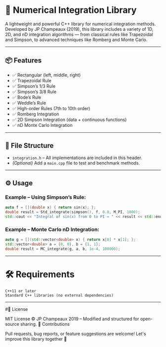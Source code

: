  # 🧮 Numerical Integration Library

A lightweight and powerful C++ library for numerical integration methods. Developed by JP Champeaux (2019), this library includes a variety of 1D, 2D, and nD integration algorithms — from classical rules like Trapezoidal and Simpson, to advanced techniques like Romberg and Monte Carlo.

---

## 📦 Features

- ✅ Rectangular (left, middle, right)
- ✅ Trapezoidal Rule
- ✅ Simpson’s 1/3 Rule
- ✅ Simpson’s 3/8 Rule
- ✅ Bode’s Rule
- ✅ Weddle’s Rule
- ✅ High-order Rules (7th to 10th order)
- ✅ Romberg Integration
- ✅ 2D Simpson Integration (data + continuous functions)
- ✅ nD Monte Carlo Integration

---

## 📁 File Structure

- `integration.h` – All implementations are included in this header.
- *(Optional)* Add a `main.cpp` file to test and benchmark methods.

---

## ⚙️ Usage

###  Example – Using Simpson’s Rule:
```cpp
auto f = [](double x) { return sin(x); };
double result = Std_integrate(simpson(), f, 0.0, M_PI, 1000);
std::cout << "Integral of sin(x) from 0 to PI ≈ " << result << std::endl;
```

###  Example – Monte Carlo nD Integration:
```cpp
auto g = [](std::vector<double> x) { return x[0] * x[1]; };
std::vector<double> a = {0, 0}, b = {1, 1};
double result = MC_integrate(g, a, b, 1e-4, 100000);
```
---
# 🛠 Requirements

    C++11 or later
    Standard C++ libraries (no external dependencies)
---
#📜 License

MIT License
© JP Champeaux 2019 – Modified and structured for open-source sharing.
🤝 Contributions

Pull requests, bug reports, or feature suggestions are welcome!
Let's improve this library together 🚀
